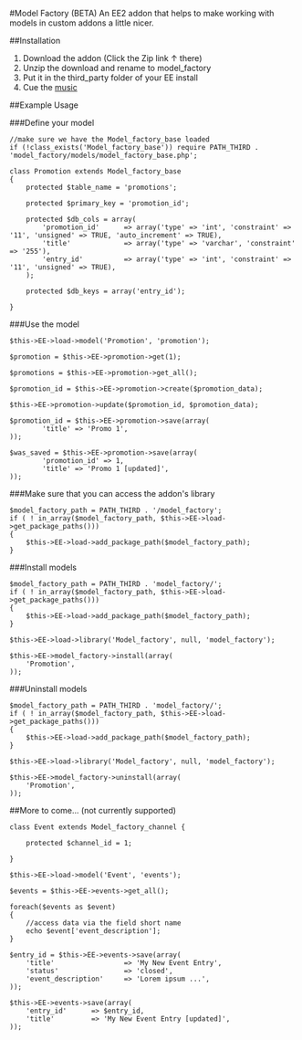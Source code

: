 #Model Factory (BETA)
An EE2 addon that helps to make working with models in custom addons a little nicer.


##Installation
1. Download the addon (Click the Zip link &uarr; there)
2. Unzip the download and rename to model_factory
3. Put it in the third_party folder of your EE install
4. Cue the [music](http://youtu.be/lG6qx-CAIzA?t=6s "music")


##Example Usage

###Define your model

	//make sure we have the Model_factory_base loaded
	if (!class_exists('Model_factory_base')) require PATH_THIRD . 'model_factory/models/model_factory_base.php';

	class Promotion extends Model_factory_base 
	{
	    protected $table_name = 'promotions';
	    
	    protected $primary_key = 'promotion_id';
	    
	    protected $db_cols = array(
	        'promotion_id'      => array('type' => 'int', 'constraint' => '11', 'unsigned' => TRUE, 'auto_increment' => TRUE),
	        'title'             => array('type' => 'varchar', 'constraint' => '255'),
	        'entry_id'          => array('type' => 'int', 'constraint' => '11', 'unsigned' => TRUE),
	    );

	    protected $db_keys = array('entry_id');
	    
	}

###Use the model

	$this->EE->load->model('Promotion', 'promotion');

	$promotion = $this->EE->promotion->get(1);

	$promotions = $this->EE->promotion->get_all();

	$promotion_id = $this->EE->promotion->create($promotion_data);

	$this->EE->promotion->update($promotion_id, $promotion_data);

	$promotion_id = $this->EE->promotion->save(array(
			'title' => 'Promo 1',
	));

	$was_saved = $this->EE->promotion->save(array(
			'promotion_id' => 1,
			'title' => 'Promo 1 [updated]',
	));


###Make sure that you can access the addon's library

	$model_factory_path = PATH_THIRD . '/model_factory';
	if ( ! in_array($model_factory_path, $this->EE->load->get_package_paths()))
	{
		$this->EE->load->add_package_path($model_factory_path);	
	}

###Install models

	$model_factory_path = PATH_THIRD . 'model_factory/';
	if ( ! in_array($model_factory_path, $this->EE->load->get_package_paths()))
	{
		$this->EE->load->add_package_path($model_factory_path);	
	}	

	$this->EE->load->library('Model_factory', null, 'model_factory');

	$this->EE->model_factory->install(array(
		'Promotion',
	));		

###Uninstall models

	$model_factory_path = PATH_THIRD . 'model_factory/';
	if ( ! in_array($model_factory_path, $this->EE->load->get_package_paths()))
	{
		$this->EE->load->add_package_path($model_factory_path);	
	}	

	$this->EE->load->library('Model_factory', null, 'model_factory');

	$this->EE->model_factory->uninstall(array(
		'Promotion',
	));


##More to come... (not currently supported)


	class Event extends Model_factory_channel {

		protected $channel_id = 1;

	}

	$this->EE->load->model('Event', 'events');

	$events = $this->EE->events->get_all();

	foreach($events as $event)
	{
		//access data via the field short name
		echo $event['event_description'];
	}

	$entry_id = $this->EE->events->save(array(
		'title' 				=> 'My New Event Entry',
		'status'				=> 'closed',
		'event_description'	 	=> 'Lorem ipsum ...',
	));

	$this->EE->events->save(array(
		'entry_id'		=> $entry_id,
		'title' 		=> 'My New Event Entry [updated]',
	));







